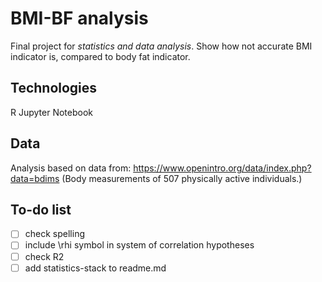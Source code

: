# BMI-BF analysis

Final project for _statistics and data analysis_. Show how not accurate BMI indicator is, compared to body fat indicator. 

## Technologies
R
Jupyter Notebook

## Data
Analysis based on data from: https://www.openintro.org/data/index.php?data=bdims (Body measurements of 507 physically active individuals.) 

## To-do list

- [ ] check spelling 
- [ ] include \rhi symbol in system of correlation hypotheses
- [ ] check R2
- [ ] add statistics-stack to readme.md
